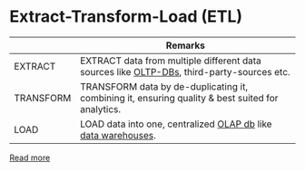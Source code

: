 # Extract-Transform-Load (ETL)

|           | Remarks                                                                                                                                           |
|-----------|---------------------------------------------------------------------------------------------------------------------------------------------------|
| EXTRACT   | EXTRACT data from multiple different data sources like [OLTP-DBs](../../3_Databases/OLTPvsOTAP.md), third-party-sources etc.               |
| TRANSFORM | TRANSFORM data by de-duplicating it, combining it, ensuring quality & best suited for analytics.                                                  |
| LOAD      | LOAD data into one, centralized [OLAP db](../../3_Databases/OLTPvsOTAP.md) like [data warehouses](../DataStorage/DataWarehouses/Readme.md). |

[Read more](https://aws.amazon.com/what-is/etl/)